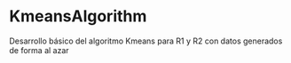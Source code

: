 # KmeansAlgorithm
Desarrollo básico del algoritmo Kmeans para R1 y R2 con datos generados de forma al azar
